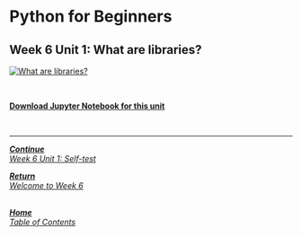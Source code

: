 # Python for Beginners

## Week 6 Unit 1: What are libraries?

[![What are libraries?](https://img.youtube.com/vi/BJH6fY4GkBE/hqdefault.jpg)](https://youtu.be/BJH6fY4GkBE)

<br>

[**Download Jupyter Notebook for this unit**](https://opensap-public.s3.openhpicloud.de/courses/2qRB6Gz3FcfD2OBbnSCf8m/rtfiles/1Ssj35JPIFt4PoOqLP7H36/openSAP_python1_Week_6_Unit_1_libraries_notebook.ipynb)

<br>

---

[***Continue*** <br> *Week 6 Unit 1: Self-test*](week6_unit1_selftest.md)

[***Return*** <br> *Welcome to Week 6*](welcome_to_week6.md)

<br>[***Home*** <br>*Table of Contents*](home.md)